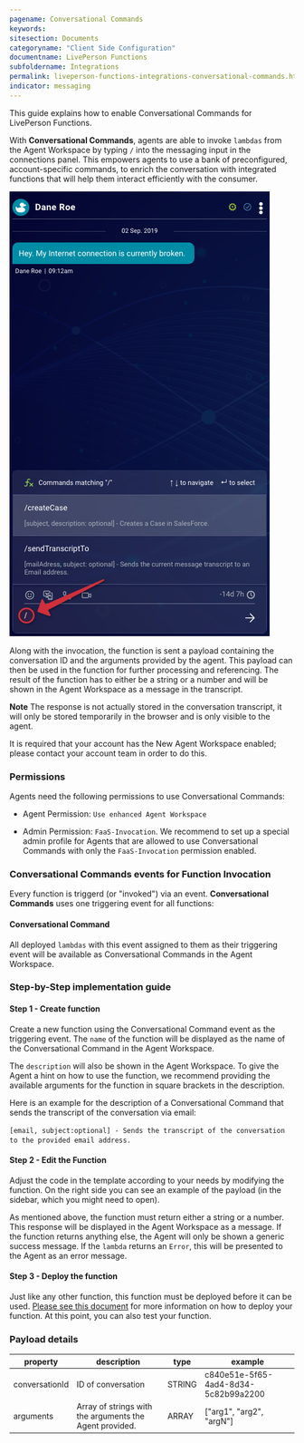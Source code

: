 ```yaml
---
pagename: Conversational Commands
keywords:
sitesection: Documents
categoryname: "Client Side Configuration"
documentname: LivePerson Functions
subfoldername: Integrations
permalink: liveperson-functions-integrations-conversational-commands.html
indicator: messaging
---
```


This guide explains how to enable Conversational Commands for LivePerson Functions.

With **Conversational Commands**, agents are able to invoke `lambdas` from the Agent Workspace by typing `/` into the messaging input in the connections panel. This empowers agents to use a bank of preconfigured, account-specific commands, to enrich the conversation with integrated functions that will help them interact efficiently with the consumer.

![Conversational Commands](img/conversational_commands.png)

Along with the invocation, the function is sent a payload containing the conversation ID and the arguments provided by the agent. This payload can then be used in the function for further processing and referencing. The result of the function has to either be a string or a number and will be shown in the Agent Workspace as a message in the transcript.

**Note** The response is not actually stored in the conversation transcript, it will only be stored temporarily in the browser and is only visible to the agent.

<div class="important"> It is required that your account has the New Agent Workspace enabled; please contact your account team in order to do this.</div>

### Permissions

Agents need the following permissions to use Conversational Commands:

* Agent Permission: `Use enhanced Agent Workspace`

* Admin Permission: `FaaS-Invocation`. We recommend to set up a special admin profile for Agents that are allowed to use Conversational Commands with only the `FaaS-Invocation` permission enabled.

### Conversational Commands events for Function Invocation

Every function is triggerd (or "invoked") via an event. **Conversational Commands** uses one triggering event for all functions:

#### Conversational Command

All deployed `lambdas` with this event assigned to them as their triggering event will be available as Conversational Commands in the Agent Workspace.

### Step-by-Step implementation guide

#### Step 1 - Create function

Create a new function using the Conversational Command event as the triggering event. The `name` of the function will be displayed as the name of the Conversational Command in the Agent Workspace.

The `description` will also be shown in the Agent Workspace. To give the Agent a hint on how to use the function, we recommend providing the available arguments for the function in square brackets in the description.

Here is an example for the description of a Conversational Command that sends the transcript of the conversation via email:

`[email, subject:optional] - Sends the transcript of the conversation to the provided email address.`

#### Step 2 - Edit the Function

Adjust the code in the template according to your needs by modifying the function. On the right side you can see an example of the payload (in the sidebar, which you might need to open).

As mentioned above, the function must return either a string or a number. This response will be displayed in the Agent Workspace as a message. If the function returns anything else, the Agent will only be shown a generic success message. If the `lambda` returns an `Error`, this will be presented to the Agent as an error message.

#### Step 3 - Deploy the function

Just like any other function, this function must be deployed before it can be used. [Please see this document](function-as-a-service-deploying-functions.html) for more information on how to deploy your function. At this point, you can also test your function.

### Payload details

<table>
<thead><tr><th>property</th><th>description</th><th>type</th><th>example</th></tr></thead><tbody>
 <tr><td>conversationId</td><td>ID of conversation</td><td>STRING</td><td>c840e51e-5f65-4ad4-8d34-5c82b99a2200</td></tr>
 <tr><td>arguments</td><td>Array of strings with the arguments the Agent provided.</td><td>ARRAY</td><td>["arg1", "arg2", "argN"]</td></tr>

</tbody></table>
